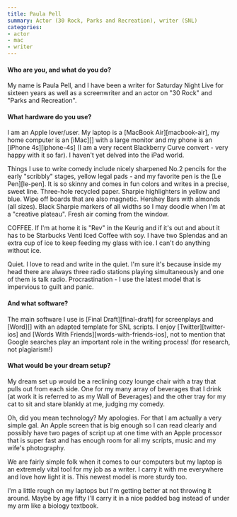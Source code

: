 ```yaml
---
title: Paula Pell
summary: Actor (30 Rock, Parks and Recreation), writer (SNL)
categories:
- actor
- mac
- writer
---
```


#### Who are you, and what do you do?

My name is Paula Pell, and I have been a writer for Saturday Night Live for sixteen years as well as a screenwriter and an actor on "30 Rock" and "Parks and Recreation".

#### What hardware do you use?

I am an Apple lover/user. My laptop is a [MacBook Air][macbook-air], my home computer is an [iMac][] with a large monitor and my phone is an [iPhone 4s][iphone-4s] (I am a very recent Blackberry Curve convert - very happy with it so far). I haven't yet delved into the iPad world.

Things I use to write comedy include nicely sharpened No.2 pencils for the early "scribbly" stages, yellow legal pads - and my favorite pen is the [Le Pen][le-pen]. It is so skinny and comes in fun colors and writes in a precise, sweet line. Three-hole recycled paper. Sharpie highlighters in yellow and blue. Wipe off boards that are also magnetic. Hershey Bars with almonds (all sizes). Black Sharpie markers of all widths so I may doodle when I'm at a "creative plateau". Fresh air coming from the window.

COFFEE. If I'm at home it is "Rev" in the Keurig and if it's out and about it has to be Starbucks Venti Iced Coffee with soy. I have two Splendas and an extra cup of ice to keep feeding my glass with ice. I can't do anything without ice.

Quiet. I love to read and write in the quiet. I'm sure it's because inside my head there are always three radio stations playing simultaneously and one of them is talk radio. Procrastination - I use the latest model that is impervious to guilt and panic.

#### And what software?

The main software I use is [Final Draft][final-draft] for screenplays and [Word][] with an adapted template for SNL scripts. I enjoy [Twitter][twitter-ios] and [Words With Friends][words-with-friends-ios], not to mention that Google searches play an important role in the writing process! (for research, not plagiarism!)

#### What would be your dream setup?

My dream set up would be a reclining cozy lounge chair with a tray that pulls out from each side. One for my many array of beverages that I drink (at work it is referred to as my Wall of Beverages) and the other tray for my cat to sit and stare blankly at me, judging my comedy.
 
Oh, did you mean technology? My apologies. For that I am actually a very simple gal. An Apple screen that is big enough so I can read clearly and possibly have two pages of script up at one time with an Apple processor that is super fast and has enough room for all my scripts, music and my wife's photography.
 
We are fairly simple folk when it comes to our computers but my laptop is an extremely vital tool for my job as a writer. I carry it with me everywhere and love how light it is. This newest model is more sturdy too.
 
I'm a little rough on my laptops but I'm getting better at not throwing it around. Maybe by age fifty I'll carry it in a nice padded bag instead of under my arm like a biology textbook.